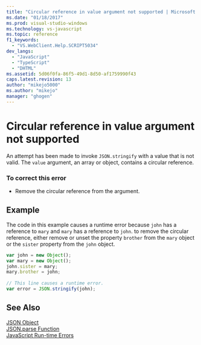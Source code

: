 ```yaml
---
title: "Circular reference in value argument not supported | Microsoft Docs"
ms.date: "01/18/2017"
ms.prod: visual-studio-windows
ms.technology: vs-javascript
ms.topic: reference
f1_keywords: 
  - "VS.WebClient.Help.SCRIPT5034"
dev_langs: 
  - "JavaScript"
  - "TypeScript"
  - "DHTML"
ms.assetid: 5d06f0fa-86f5-49d1-8d50-af1759990f43
caps.latest.revision: 13
author: "mikejo5000"
ms.author: "mikejo"
manager: "ghogen"
---
```

# Circular reference in value argument not supported
An attempt has been made to invoke `JSON.stringify` with a value that is not valid. The `value` argument, an array or object, contains a circular reference.  
  
### To correct this error  
  
- Remove the circular reference from the argument.  
  
## Example  
 The code in this example causes a runtime error because `john` has a reference to `mary` and `mary` has a reference to `john`. to remove the circular reference, either remove or unset the property `brother` from the `mary` object or the `sister` property from the `john` object.  
  
```JavaScript  
var john = new Object();  
var mary = new Object();  
john.sister = mary;  
mary.brother = john;  
  
// This line causes a runtime error.  
var error = JSON.stringify(john);  
```  
  
## See Also  
 [JSON Object](../../javascript/reference/json-object-javascript.md)   
 [JSON.parse Function](../../javascript/reference/json-parse-function-javascript.md)   
 [JavaScript Run-time Errors](../../javascript/reference/javascript-run-time-errors.md)